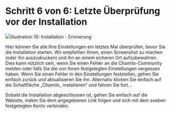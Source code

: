 # Schritt 6 von 6: Letzte Überprüfung vor der Installation

![](../../../../.gitbook/assets/images11%20%288%29.png)Illustration 10: Installation - Erinnerung

Hier können Sie alle Ihre Einstellungen ein letztes Mal überprüfen, bevor Sie die Installation starten. Wir empfehlen Ihnen, einen Screenshot zu machen \(oder ihn auszudrucken\) und ihn an einem sicheren Ort aufzubewahren. Dies kann nützlich sein, wenn Sie einen Fehler an die Chamilo-Community melden oder falls Sie die von Ihnen festgelegten Einstellungen vergessen haben. Wenn Sie einen Fehler in den Einstellungen feststellen, gehen Sie einfach zurück und aktualisieren Sie ihn. Alternativ klicken Sie einfach auf die Schaltfläche „Chamilo\_ installieren“ und fahren Sie fort...

Sobald die Installation abgeschlossen ist, gehen Sie einfach auf die Website, indem Sie dem angegebenen Link folgen und sich mit dem soeben festgelegten Konto verbinden.

